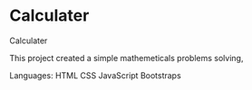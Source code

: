 # Calculater

Calculater

This project created a simple mathemeticals problems solving,

Languages:
	HTML
	CSS
	JavaScript
	Bootstraps
